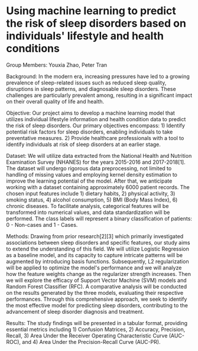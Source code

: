 # Using machine learning to predict the risk of sleep disorders based on individuals' lifestyle and health conditions

Group Members: Youxia Zhao, Peter Tran
 
Background: In the modern era, increasing pressures have led to a growing prevalence of sleep-related issues such as reduced sleep quality, disruptions in sleep patterns, and diagnosable sleep disorders. These challenges are particularly prevalent among, resulting in a significant impact on their overall quality of life and health. 

Objective: Our project aims to develop a machine learning model that utilizes individual lifestyle information and health condition data to predict the risk of sleep disorders. Our primary objectives encompass: 1) Identify potential risk factors for sleep disorders, enabling individuals to take preventative measures. 2) Provide healthcare professionals with a tool to identify individuals at risk of sleep disorders at an earlier stage.
 
Dataset: We will utilize data extracted from the National Health and Nutrition Examination Survey (NHANES) for the years 2015-2016 and 2017-2018[1]. The dataset will undergo rigorous data preprocessing, not limited to handling of missing values and employing kernel density estimation to improve the learning potential of the model. After that, we anticipate working with a dataset containing approximately 6000 patient records. The chosen input features include 1) dietary habits, 2) physical activity, 3) smoking status, 4) alcohol consumption, 5) BMI (Body Mass Index), 6) chronic diseases. To facilitate analysis, categorical features will be transformed into numerical values, and data standardization will be performed. The class labels will represent a binary classification of patients: 0 - Non-cases and 1 - Cases.
 
Methods: Drawing from prior research[2][3] which primarily investigated associations between sleep disorders and specific features, our study aims to extend the understanding of this field. We will utilize Logistic Regression as a baseline model, and its capacity to capture intricate patterns will be augmented by introducing basis functions. Subsequently, L2 regularization will be applied to optimize the model's performance and we will analyze how the feature weights change as the regularizer strength increases. Then we will explore the efficacy of Support Vector Machine (SVM) models and Random Forest Classifier (RFC). A comparative analysis will be conducted on the results generated by the three models, evaluating their respective performances. Through this comprehensive approach, we seek to identify the most effective model for predicting sleep disorders, contributing to the advancement of sleep disorder diagnosis and treatment.

Results: The study findings will be presented in a tabular format, providing essential metrics including 1) Confusion Matrices, 2) Accuracy, Precision, Recall, 3) Area Under the Receiver Operating Characteristic Curve (AUC-ROC), and 4) Area Under the Precision-Recall Curve (AUC-PR).

